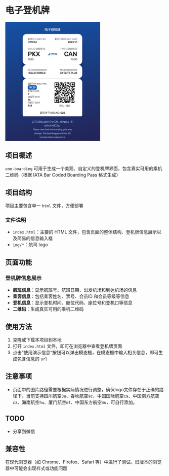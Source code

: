 # 电子登机牌

<img src="readme/main.png" width = "300" alt="主界面" align=center />

## 项目概述
`one-boarding` 可用于生成一个美观、自定义的登机牌界面，包含真实可用的乘机二维码（根据 IATA Bar Coded Boarding Pass 格式生成）

## 项目结构
项目主要包含单一 `html` 文件，方便部署

### 文件说明
- `index.html`：主要的 HTML 文件，包含页面的整体结构、登机牌信息展示以及简易的信息输入框
- `img/*`：航司 logo 

## 页面功能
### 登机牌信息展示
- **航班信息**：显示航班号、航班日期、出发机场和到达机场的信息
- **乘客信息**：包括乘客姓名、票号、会员ID 和会员等级等信息
- **登机信息**：显示登机时间、舱位代码、座位号和登机口等信息
- **二维码**：生成真实可用的乘机二维码

## 使用方法
1. 克隆或下载本项目到本地
2. 打开 `index.html` 文件，即可在浏览器中查看登机牌页面
3. 点击“使用演示信息”按钮可以弹出模态框，在模态框中输入相关信息，即可生成包含信息的 `url`

## 注意事项
- 页面中的图片路径需要根据实际情况进行调整，确保logo文件存在于正确的路径下。当前支持四川航空`3u`、春秋航空`9c`、中国国际航空`ca`、中国南方航空`cz`、海南航空`hu`、厦门航空`mf`、中国东方航空`mu`，可自行添加。

## TODO
- 分享到微信

## 兼容性
在现代浏览器（如 Chrome、Firefox、Safari 等）中进行了测试。旧版本的浏览器中可能会出现样式或功能问题